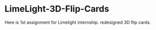 # LimeLight-3D-Flip-Cards
Here is 1st assignment for Limelight internship. 
redesigned 3D flip cards.
